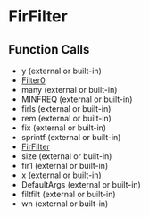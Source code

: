 # FirFilter

## Function Calls
- y (external or built-in)
- [Filter0](Filter0.md)
- many  (external or built-in)
- MINFREQ  (external or built-in)
- firls (external or built-in)
- rem (external or built-in)
- fix (external or built-in)
- sprintf (external or built-in)
- [FirFilter](FirFilter.md)
- size (external or built-in)
- fir1 (external or built-in)
- x (external or built-in)
- DefaultArgs (external or built-in)
- filtfilt (external or built-in)
- wn (external or built-in)
